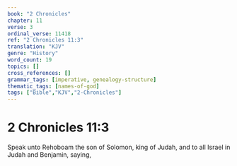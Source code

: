 ```yaml
---
book: "2 Chronicles"
chapter: 11
verse: 3
ordinal_verse: 11418
ref: "2 Chronicles 11:3"
translation: "KJV"
genre: "History"
word_count: 19
topics: []
cross_references: []
grammar_tags: [imperative, genealogy-structure]
thematic_tags: [names-of-god]
tags: ["Bible","KJV","2-Chronicles"]
---
```


# 2 Chronicles 11:3

Speak unto Rehoboam the son of Solomon, king of Judah, and to all Israel in Judah and Benjamin, saying,
